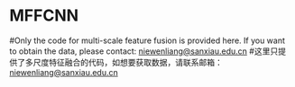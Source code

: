 # MFFCNN
#Only the code for multi-scale feature fusion is provided here. If you want to obtain the data, please contact: niewenliang@sanxiau.edu.cn
#这里只提供了多尺度特征融合的代码，如想要获取数据，请联系邮箱：niewenliang@sanxiau.edu.cn
